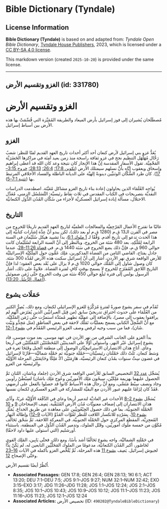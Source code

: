 # Bible Dictionary (Tyndale)

## License Information

**Bible Dictionary (Tyndale)** is based on and adapted from: _Tyndale Open Bible Dictionary_, [Tyndale House Publishers](https://tyndaleopenresources.com/), 2023, which is licensed under a [CC BY-SA 4.0 license](https://creativecommons.org/licenses/by-sa/4.0/legalcode.en).

This markdown version (created `2025-10-20`) is provided under the same license.



--------------------------------

## الغزو وتقسيم الأرض (id: 331780)

الغزو وتقسيم الأرض
==================

مُصطَلَحان يُشيران إلى فوز إسرائيل بأرض الميعاد والطريقة المُمَيَّزة التي قُسِّمَتْ بها هذه الأرض بين أسباط إسرائيل.

الغزو
-----

يُعَدُّ غزو بني إسرائيل لأرض كنعان أحد أكثر أحداث تاريخ العهد القديم لفتًا للنظر: شعبٌ رَحَّال مُهَلْهَل التنظيم نجح في غزو ثقافة راسخة منذ زمن بعيد آمِنَة في مراكزها الحَضَرَيَّة المَحْمِيَّة. تقول الأسفار المقدسة إنَّ هذا الإنجاز كان نتيجة وعد كان الله قد أعطى إبراهيم وإسحاق ويعقوب إيَّاه بأنَّ نسلهم سيمتلك الأرض ([تكوين 17:8؛](https://ref.ly/Gen17:8) [26:4؛](https://ref.ly/Gen26:4) [28:13؛](https://ref.ly/Gen28:13) [خروج 3:15–17](https://ref.ly/Exod3:15-Exod3:17)). كان طرد السُّكَّان الوثنيِّين دينونةً إلهيَّة على الديانة الباطلة والفساد الأخلاقي المرتبط بها ([تثنية 7:1–5](https://ref.ly/Deut7:1-Deut7:5)).

يُواجِه العُلَمَاء الذين يحاولون إعادة بناء تاريخ الغزو مشاكل مُعَيَّنَة. اصطدمت الدراسات النقديَّة بتصريحات في الكتاب المقدس في ثلاث نقاط رئيسيَّة: التَّسَلسُل الزمني، مُعَدَّل الاحتلال، مسألة إبادة إسرائيل العسكريَّة لأجزاء من سُكَّان المُدُن الدُّوَل الكنعانيَّة.

التاريخ
-------

غالبًا ما تقترح الأعمال المَرْجِعِيَّة والمعالجات العلميَّة لتاريخ العهد القديم تاريخًا للخروج من مصر في القرن الـ13 ق.م (1280 ق.م أو بعد ذلك)، لكن يبدو أنَّ عِدَّة إشارات كتابيَّة إلى هذا الحدث تدعو إلى تاريخ أقدم. وَفْقًا لـ [1 ملوك 6:1](https://ref.ly/1Kgs6:1)، بدأ تشييد هيكل سُلَيْمان في السنة الرابعة لِمُلْكِهِ، بعد 480 سَنَة من الخروج، وبالنظر إلى أنَّ السنة الرابعة لسُلَيْمان كانت حوالي 960 ق.م، فإنَّ ذلك يضع الخروج في سَنَة 1440 ق.م. في [قضاة 11:26–28](https://ref.ly/Judg11:26-Judg11:28)، عندما جادل يفتاح، القاضي الثامن من القضاة المذكورين، مَلِك عَمُّون حول المِلْكِيَّة الإسرائيليَّة للأرض الواقعة شرق نهر الأردن، أشار إلى أنَّ إسرائيل سكنت هذه الأرض لمُدَّة 300 سَنَة. كان وصول شاول إلى المُلْك حوالي 1020 ق.م لا يزال على بُعْد بعض العقود؛ لذا فإنَّ التاريخ اللاحِق المُقتَرَح للخروج لا يسمح بوقتٍ كافٍ لفترة القضاة. علاوةً على ذلك، أشار الرسول بولس إلى فترة تَبلُغ حوالي 450 سَنَة من وقت الخروج حتَّى زَمَن صموئيل ([أعمال الرُّسُل 13:20](https://ref.ly/Acts13:20)).

حَمَلَات يشوع
-------------

تُقَدَّم في سفر يشوع صورةٌ لفترةٍ مُرَكَّزَةٍ للغزو الإسرائيلي لكنعان، ومع ذلك، يُصِرُّ الكثير من العُلَمَاء على حدوث اختراق تدريجيّ سابق (من قِبَل العبرانيِّين الذين يُفتَرَض أنَّهم لم يرافقوا يعقوب إلى مصر)، بالإضافة إلى عمليَّة تطهير مُمتَدَّة استمرَّت حتَّى زَمَن المَلَكِيَّة. مع أنَّ السِّجِلَّ الكتابي يسمح بعمليَّات تَمَلُّك لاحقة في بعض المناطق (مثل مَجِدُّو وَبَيْت شَان)، فما من سبب وجيه لرفض وصف الغزو الرئيسي المُقَدَّم في [يشوع 1–12](https://ref.ly/Josh1:1-Josh12:24).

بدأ الغزو على الجانب الشرقي من نهر الأردن في عهد موسى. بعد موت موسى، قاد يشوع إسرائيل عَبْر النهر، واستولى أوَّلًا على المدينتَيْن المُحَصَّنَتَيْن المُمَثَّلتَيْن في أريحا وعاي. أتاح هذان الانتصاران الاستراتيچِيَّان الوصول إلى منطقة الجبل وفَتَحَا ثغرة في وَسَط كنعان. تَلَتْ ذلك حَمْلَتان رئيسيَّتان—حَمْلَة جنوبيَّة ثم حَمْلَة شماليَّة—فَازَتَا لإسرائيل في غضون سِتِّ سنوات بمُدُن كنعان الرئيسيَّة، هَازِمَتَيْن 31 مَلِكًا وخَاتِمَتَيْن المرحلة الأَوَّلِيَّة والرئيسيَّة من الغزو.

يُسَجِّل [عدد 32](https://ref.ly/Num32:1-Num32:42) التخصيص السابق للأراضي الواقعة شرق الأردن (جلعاد وباشان، اللتان تَمَّ الحصول عليهما بهزيمة مَلِكَيْن، سِيحُون مَلِك الأموريِّين وعُوج مَلِك باشان) لسِبْطَيْ رأوبين وجاد ونصف سِبْط مَنَسَّى، ومع أنَّ رجال هذه الأسباط كانوا قد حصلوا بالفعل على أرضهم، فَقَدْ كان لِزَامًا عليهم عبور الأردن مع البقيَّة للمشاركة في الغزو العسكري لكنعان نفسها.

يُسَجِّل [يشوع 2–8](https://ref.ly/Josh2:1-Josh8:35) الأحداث غير العاديَّة لتدمير أريحا وعاي في الدَّفْعَة الأَوَّلِيَّة غربًا، وأدَّى هذان الانتصاران إلى إضعاف معنويَّات مُدُن الأرض المُتَبَقِّية. يَصِف الإصحاحان [9](https://ref.ly/Josh9:1-Josh9:27) و [10](https://ref.ly/Josh10:1-Josh10:43) الحَمْلَة الجنوبيَّة، بما في ذلك حصول الجِبْعُونِيِّين على معاهدة عن طريق الخداع. يُمَثِّل [يشوع 10](https://ref.ly/Josh10:1-Josh10:43)، بِسَرْدِهِ للانكسار اللافت للنظر لقُوَّات العَدُوِّ (الآيات [9–12](https://ref.ly/Josh10:9-Josh10:12)) وإطالة النهار المُعجِزِيَّة، المقطع المركزي حول الحَمْلَة الجنوبيَّة. في المعركة اللاحقة، تَمَّ سَحْق تَحَالُف مُكَوَّن من خمسة ملوك أموريِّين، وقَتْل الملوك، وتدمير المُدُن الدُّوَل في المنطقة، باستثناء أورشليم (التي استولى عليها داود لاحقًا).

في حَمْلَتِهِ الشماليَّة، واجه يشوع تَحَالُفًا أشد بأسًا، ومع ذلك، فحتَّى يَابِين، المَلِك القوي لحَاصُور، أكبر المُدُن الكنعانيَّة، مدعومًا من الملوك المَحَلِّيِّين التابعين له، لم يَكُنْ نِدًّا لجيوش إسرائيل. يَصِف [يشوع 11](https://ref.ly/Josh11:1-Josh11:23) هذه المرحلة، ثُمَّ يُلَخِّص الغزو بأكمله في الآيات [16–23](https://ref.ly/Josh11:16-Josh11:23) وحَتَّى الإصحاح [12](https://ref.ly/Josh12:1-Josh12:24).

اُنْظُرْ أيضًا تقسيم الأرض.

* **Associated Passages:** GEN 17:8; GEN 26:4; GEN 28:13; 1KI 6:1; ACT 13:20; DEU 7:1–DEU 7:5; JOS 9:1–JOS 9:27; NUM 32:1–NUM 32:42; EXO 3:15–EXO 3:17; JDG 11:26–JDG 11:28; JOS 1:1–JOS 12:24; JOS 2:1–JOS 8:35; JOS 10:1–JOS 10:43; JOS 10:9–JOS 10:12; JOS 11:1–JOS 11:23; JOS 11:16–JOS 11:23; JOS 12:1–JOS 12:24
* **Associated Articles:** تخصيص الأرض (ID: `490202@TyndaleBibleDictionary`)

